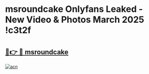 # msroundcake Onlyfans Leaked - New Video & Photos March 2025 !c3t2f

# <h2><a href="https://ovv6xn.iuczelnia.edu.pl?title=msroundcake&ref=c3t2f">🔗👉 🔴 msroundcake</a></h2>

[![acn](https://github.com/user-attachments/assets/0f9c940e-d8b0-45ae-aac7-cd30a18b3e1c)](https://ovv6xn.iuczelnia.edu.pl?title=msroundcake&ref=c3t2f)

